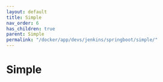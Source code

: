 ```yaml
---
layout: default
title: Simple
nav_order: 6
has_children: true
parent: Simple
permalink: "/docker/app/devs/jenkins/springboot/simple/"
---
```


# Simple
